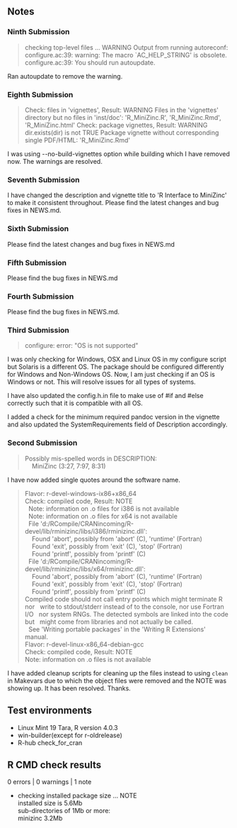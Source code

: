 ## Notes

### Ninth Submission

> checking top-level files ... WARNING
  Output from running autoreconf:
  configure.ac:39: warning: The macro `AC_HELP_STRING' is obsolete.
  configure.ac:39: You should run autoupdate.

Ran autoupdate to remove the warning.

### Eighth Submission

> Check: files in 'vignettes', Result: WARNING
  Files in the 'vignettes' directory but no files in 'inst/doc':
    'R_MiniZinc.R', 'R_MiniZinc.Rmd', 'R_MiniZinc.html'
> Check: package vignettes, Result: WARNING
  dir.exists(dir) is not TRUE
  Package vignette without corresponding single PDF/HTML:
     'R_MiniZinc.Rmd'

I was using --no-build-vignettes option while building which I have removed now. The warnings are resolved.


### Seventh Submission

I have changed the description and vignette title to 'R Interface to MiniZinc' to make it consistent throughout. Please find the latest changes and bug fixes in NEWS.md.

### Sixth Submission

Please find the latest changes and bug fixes in NEWS.md

### Fifth Submission

Please find the bug fixes in NEWS.md

### Fourth Submission

Please find the bug fixes in NEWS.md.

### Third Submission

> configure: error: "OS  is not supported"

I was only checking for Windows, OSX and Linux OS in my configure
script but Solaris is a different OS.
The package should be configured differently for Windows and
Non-Windows OS. Now, I am just checking if an OS is Windows or
not. This will resolve issues for all types of systems.

I have also updated the config.h.in file to make use
of #if and #else correctly such that it is compatible
with all OS.

I added a check for the minimum required pandoc version in the
vignette and also updated the SystemRequirements field of 
Description accordingly.

### Second Submission

> Possibly mis-spelled words in DESCRIPTION:  
    MiniZinc (3:27, 7:97, 8:31)

I have now added single quotes around the software name.

> Flavor: r-devel-windows-ix86+x86_64  
Check: compiled code, Result: NOTE  
  Note: information on .o files for i386 is not available  
  Note: information on .o files for x64 is not available  
  File 'd:/RCompile/CRANincoming/R-devel/lib/rminizinc/libs/i386/rminizinc.dll':  
    Found 'abort', possibly from 'abort' (C), 'runtime' (Fortran)  
    Found 'exit', possibly from 'exit' (C), 'stop' (Fortran)  
    Found 'printf', possibly from 'printf' (C)  
  File 'd:/RCompile/CRANincoming/R-devel/lib/rminizinc/libs/x64/rminizinc.dll':  
    Found 'abort', possibly from 'abort' (C), 'runtime' (Fortran)  
    Found 'exit', possibly from 'exit' (C), 'stop' (Fortran)  
    Found 'printf', possibly from 'printf' (C)   
 Compiled code should not call entry points which might terminate R nor
  write to stdout/stderr instead of to the console, nor use Fortran I/O
  nor system RNGs. The detected symbols are linked into the code but
  might come from libraries and not actually be called.  
  See 'Writing portable packages' in the 'Writing R Extensions' manual.  
Flavor: r-devel-linux-x86_64-debian-gcc  
Check: compiled code, Result: NOTE  
Note: information on .o files is not available

I have added cleanup scripts for cleaning up the files instead to using `clean` in Makevars due to which the object files were removed and the NOTE was showing up. It has been resolved. Thanks.

## Test environments
* Linux Mint 19 Tara, R version 4.0.3
* win-builder(except for r-oldrelease)
* R-hub check_for_cran

## R CMD check results

0 errors | 0 warnings | 1 note

* checking installed package size ... NOTE  
  installed size is  5.6Mb  
  sub-directories of 1Mb or more:  
    minizinc   3.2Mb
